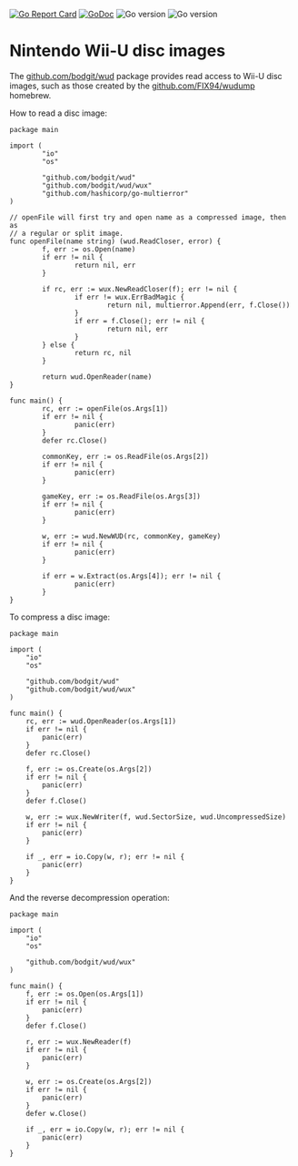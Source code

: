 [![Go Report Card](https://goreportcard.com/badge/github.com/bodgit/wud)](https://goreportcard.com/report/github.com/bodgit/wud)
[![GoDoc](https://godoc.org/github.com/bodgit/wud?status.svg)](https://godoc.org/github.com/bodgit/wud)
![Go version](https://img.shields.io/badge/Go-1.17-brightgreen.svg)
![Go version](https://img.shields.io/badge/Go-1.16-brightgreen.svg)

# Nintendo Wii-U disc images

The [github.com/bodgit/wud](https://godoc.org/github.com/bodgit/wud) package
provides read access to Wii-U disc images, such as those created by the
[github.com/FIX94/wudump](https://github.com/FIX94/wudump) homebrew.

How to read a disc image:

```golang
package main

import (
        "io"
        "os"

        "github.com/bodgit/wud"
        "github.com/bodgit/wud/wux"
        "github.com/hashicorp/go-multierror"
)

// openFile will first try and open name as a compressed image, then as
// a regular or split image.
func openFile(name string) (wud.ReadCloser, error) {
        f, err := os.Open(name)
        if err != nil {
                return nil, err
        }

        if rc, err := wux.NewReadCloser(f); err != nil {
                if err != wux.ErrBadMagic {
                        return nil, multierror.Append(err, f.Close())
                }
                if err = f.Close(); err != nil {
                        return nil, err
                }
        } else {
                return rc, nil
        }

        return wud.OpenReader(name)
}

func main() {
        rc, err := openFile(os.Args[1])
        if err != nil {
                panic(err)
        }
        defer rc.Close()

        commonKey, err := os.ReadFile(os.Args[2])
        if err != nil {
                panic(err)
        }

        gameKey, err := os.ReadFile(os.Args[3])
        if err != nil {
                panic(err)
        }

        w, err := wud.NewWUD(rc, commonKey, gameKey)
        if err != nil {
                panic(err)
        }

        if err = w.Extract(os.Args[4]); err != nil {
                panic(err)
        }
}
```

To compress a disc image:

```golang
package main

import (
	"io"
	"os"

	"github.com/bodgit/wud"
	"github.com/bodgit/wud/wux"
)

func main() {
	rc, err := wud.OpenReader(os.Args[1])
	if err != nil {
		panic(err)
	}
	defer rc.Close()

	f, err := os.Create(os.Args[2])
	if err != nil {
		panic(err)
	}
	defer f.Close()

	w, err := wux.NewWriter(f, wud.SectorSize, wud.UncompressedSize)
	if err != nil {
		panic(err)
	}

	if _, err = io.Copy(w, r); err != nil {
		panic(err)
	}
}
```

And the reverse decompression operation:

```golang
package main

import (
	"io"
	"os"

	"github.com/bodgit/wud/wux"
)

func main() {
	f, err := os.Open(os.Args[1])
	if err != nil {
		panic(err)
	}
	defer f.Close()

	r, err := wux.NewReader(f)
	if err != nil {
		panic(err)
	}

	w, err := os.Create(os.Args[2])
	if err != nil {
		panic(err)
	}
	defer w.Close()

	if _, err = io.Copy(w, r); err != nil {
		panic(err)
	}
}
```
